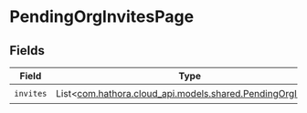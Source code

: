 # PendingOrgInvitesPage


## Fields

| Field                                                                                                 | Type                                                                                                  | Required                                                                                              | Description                                                                                           |
| ----------------------------------------------------------------------------------------------------- | ----------------------------------------------------------------------------------------------------- | ----------------------------------------------------------------------------------------------------- | ----------------------------------------------------------------------------------------------------- |
| `invites`                                                                                             | List<[com.hathora.cloud_api.models.shared.PendingOrgInvite](../../models/shared/PendingOrgInvite.md)> | :heavy_check_mark:                                                                                    | N/A                                                                                                   |